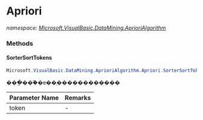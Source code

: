 ﻿# Apriori
_namespace: [Microsoft.VisualBasic.DataMining.AprioriAlgorithm](./index.md)_





### Methods

#### SorterSortTokens
```csharp
Microsoft.VisualBasic.DataMining.AprioriAlgorithm.Apriori.SorterSortTokens(System.String)
```
���ַ���֮�е��ַ������������

|Parameter Name|Remarks|
|--------------|-------|
|token|-|



